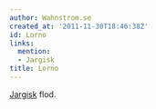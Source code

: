 ```yaml
---
author: Wahnstrom.se
created_at: '2011-11-30T18:46:38Z'
id: Lorno
links:
  mention:
  - Jargisk
title: Lorno
---
```


[Jargisk] flod.

  [Jargisk]: Jargisk
